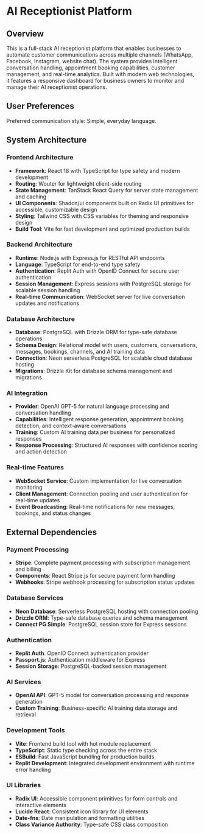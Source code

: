 # AI Receptionist Platform

## Overview

This is a full-stack AI receptionist platform that enables businesses to automate customer communications across multiple channels (WhatsApp, Facebook, Instagram, website chat). The system provides intelligent conversation handling, appointment booking capabilities, customer management, and real-time analytics. Built with modern web technologies, it features a responsive dashboard for business owners to monitor and manage their AI receptionist operations.

## User Preferences

Preferred communication style: Simple, everyday language.

## System Architecture

### Frontend Architecture
- **Framework**: React 18 with TypeScript for type safety and modern development
- **Routing**: Wouter for lightweight client-side routing
- **State Management**: TanStack React Query for server state management and caching
- **UI Components**: Shadcn/ui components built on Radix UI primitives for accessible, customizable design
- **Styling**: Tailwind CSS with CSS variables for theming and responsive design
- **Build Tool**: Vite for fast development and optimized production builds

### Backend Architecture
- **Runtime**: Node.js with Express.js for RESTful API endpoints
- **Language**: TypeScript for end-to-end type safety
- **Authentication**: Replit Auth with OpenID Connect for secure user authentication
- **Session Management**: Express sessions with PostgreSQL storage for scalable session handling
- **Real-time Communication**: WebSocket server for live conversation updates and notifications

### Database Architecture
- **Database**: PostgreSQL with Drizzle ORM for type-safe database operations
- **Schema Design**: Relational model with users, customers, conversations, messages, bookings, channels, and AI training data
- **Connection**: Neon serverless PostgreSQL for scalable cloud database hosting
- **Migrations**: Drizzle Kit for database schema management and migrations

### AI Integration
- **Provider**: OpenAI GPT-5 for natural language processing and conversation handling
- **Capabilities**: Intelligent response generation, appointment booking detection, and context-aware conversations
- **Training**: Custom AI training data per business for personalized responses
- **Response Processing**: Structured AI responses with confidence scoring and action detection

### Real-time Features
- **WebSocket Service**: Custom implementation for live conversation monitoring
- **Client Management**: Connection pooling and user authentication for real-time updates
- **Event Broadcasting**: Real-time notifications for new messages, bookings, and status changes

## External Dependencies

### Payment Processing
- **Stripe**: Complete payment processing with subscription management and billing
- **Components**: React Stripe.js for secure payment form handling
- **Webhooks**: Stripe webhook processing for subscription status updates

### Database Services
- **Neon Database**: Serverless PostgreSQL hosting with connection pooling
- **Drizzle ORM**: Type-safe database queries and schema management
- **Connect PG Simple**: PostgreSQL session store for Express sessions

### Authentication
- **Replit Auth**: OpenID Connect authentication provider
- **Passport.js**: Authentication middleware for Express
- **Session Storage**: PostgreSQL-backed session management

### AI Services
- **OpenAI API**: GPT-5 model for conversation processing and response generation
- **Custom Training**: Business-specific AI training data storage and retrieval

### Development Tools
- **Vite**: Frontend build tool with hot module replacement
- **TypeScript**: Static type checking across the entire stack
- **ESBuild**: Fast JavaScript bundling for production builds
- **Replit Development**: Integrated development environment with runtime error handling

### UI Libraries
- **Radix UI**: Accessible component primitives for form controls and interactive elements
- **Lucide React**: Consistent icon library for UI elements
- **Date-fns**: Date manipulation and formatting utilities
- **Class Variance Authority**: Type-safe CSS class composition